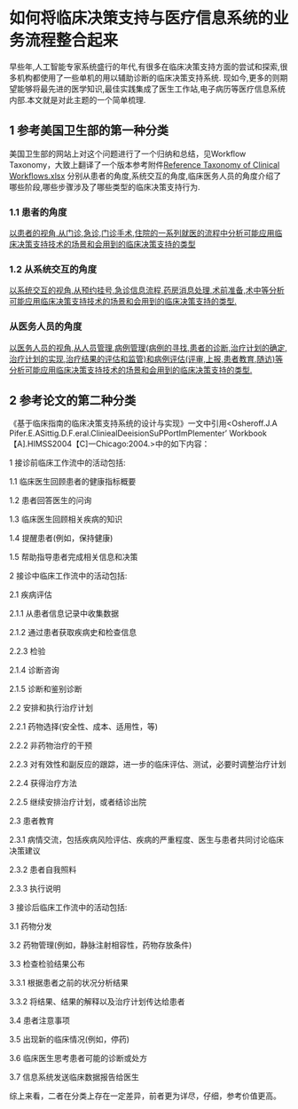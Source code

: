 # 如何将临床决策支持与医疗信息系统的业务流程整合起来
早些年,人工智能专家系统盛行的年代,有很多在临床决策支持方面的尝试和探索,很多机构都使用了一些单机的用以辅助诊断的临床决策支持系统.
现如今,更多的则期望能够将最先进的医学知识,最佳实践集成了医生工作站,电子病历等医疗信息系统内部.本文就是对此主题的一个简单梳理.


## 1 参考美国卫生部的第一种分类
美国卫生部的网站上对这个问题进行了一个归纳和总结，见Workflow Taxonomy，大致上翻译了一个版本参考附件[Reference Taxonomy of Clinical Workflows.xlsx](material/Reference-Taxonomy-of-Clinical-Workflows.xlsx)
分别从患者的角度,系统交互的角度,临床医务人员的角度介绍了哪些阶段,哪些步骤涉及了哪些类型的临床决策支持行为.

### 1.1  患者的角度
[以患者的视角,从门诊,急诊,门诊手术,住院的一系列就医的流程中分析可能应用临床决策支持技术的场景和会用到的临床决策支持的类型](patient-centric-workflow-with-CDS.md)

### 1.2 从系统交互的角度     
[以系统交互的视角,从预约挂号,急诊信息流程,药房消息处理,术前准备,术中等分析可能应用临床决策支持技术的场景和会用到的临床决策支持的类型.
](message-centric-workflow-with-CDS.md)

### 从医务人员的角度

[以医务人员的视角,从人员管理,病例管理(病例的寻找,患者的诊断,治疗计划的确定,治疗计划的实现,治疗结果的评估和监管)和病例评估(评审,上报,患者教育,随访)等分析可能应用临床决策支持技术的场景和会用到的临床决策支持的类型.](provider-centric-workflow-with-CDS.md)

## 2  参考论文的第二种分类    
《基于临床指南的临床决策支持系统的设计与实现》一文中引用<Osheroff.J.A Pifer.E.ASittig.D.F.eral.CliniealDeeisionSuPPortImPlementer’ Workbook【A].HIMSS2004【C]一Chicago:2004.>中的如下内容：

1 接诊前临床工作流中的活动包括:

1.1 临床医生回顾患者的健康指标概要

1.2 患者回答医生的问询

1.3 临床医生回顾相关疾病的知识

1.4 提醒患者(例如，保持健康)

1.5 帮助指导患者完成相关信息和决策

2 接诊中临床工作流中的活动包括:

2.1 疾病评估

2.1.1 从患者信息记录中收集数据

2.1.2 通过患者获取疾病史和检查信息

2.2.3 检验

2.1.4 诊断咨询

2.1.5 诊断和鉴别诊断

2.2 安排和执行治疗计划

2.2.1 药物选择(安全性、成本、适用性，等)

2.2.2 非药物治疗的干预

2.2.3 对有效性和副反应的跟踪，进一步的临床评估、测试，必要时调整治疗计划

2.2.4 获得治疗方法

2.2.5 继续安排治疗计划，或者结诊出院

2.3 患者教育

2.3.1 病情交流，包括疾病风险评估、疾病的严重程度、医生与患者共同讨论临床决策建议

2.3.2 患者自我照料

2.3.3 执行说明

3 接诊后临床工作流中的活动包括:

3.1 药物分发

3.2 药物管理(例如，静脉注射相容性，药物存放条件)

3.3 检查检验结果公布

3.3.1 根据患者之前的状况分析结果

3.3.2 将结果、结果的解释以及治疗计划传达给患者

3.4 患者注意事项

3.5 出现新的临床情况(例如，停药)

3.6 临床医生思考患者可能的诊断或处方

3.7 信息系统发送临床数据报告给医生

综上来看，二者在分类上存在一定差异，前者更为详尽，仔细，参考价值更高。